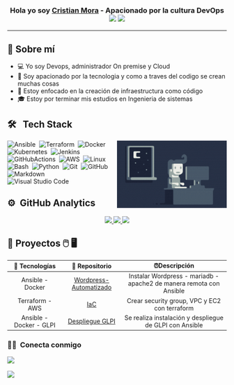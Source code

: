<h3 align="center">Hola yo soy <a href="https://freshidea.com/jonah/">Cristian Mora</a> - Apacionado por la cultura DevOps <img src="https://media.giphy.com/media/hvRJCLFzcasrR4ia7z/giphy.gif" width="28"> <img src="https://emojis.slackmojis.com/emojis/images/1531849430/4246/blob-sunglasses.gif?1531849430" width="28"/></h3>

----
## 📖 Sobre mí

* 💻 Yo soy Devops, administrador On premise y Cloud
* 🎨 Soy apacionado por la tecnologia y como a traves del codigo se crean muchas cosas
* 📱 Estoy enfocado en la creación de infraestructura como código
* 🎓 Estoy por terminar mis estudios en Ingenieria de sistemas

## 🛠 &nbsp; Tech Stack

<img alt="Night Coding" src="https://raw.githubusercontent.com/AVS1508/AVS1508/master/assets/Night-Coding.gif" align="right" style="width:50%; height:auto;" />

![Ansible](https://img.shields.io/badge/-Ansible-05122A?style=flat&logo=Ansible)&nbsp;
![Terraform](https://img.shields.io/badge/-Terraform-05122A?style=flat&logo=Terraform)&nbsp;
![Docker](https://img.shields.io/badge/-Docker-05122A?style=flat&logo=Docker)&nbsp;
![Kubernetes](https://img.shields.io/badge/-Kubernetes-05122A?style=flat&logo=Kubernetes)&nbsp;
![Jenkins](https://img.shields.io/badge/-Jenkins-05122A?style=flat&logo=Jenkins)&nbsp;
![GitHubActions](https://img.shields.io/badge/-GitHubActions-05122A?style=flat&logo=GitHubActions)&nbsp;
![AWS](https://img.shields.io/badge/-AWS-05122A?style=flat&logo=AWS)&nbsp;
![Linux](https://img.shields.io/badge/-Linux-05122A?style=flat&logo=Linux)&nbsp;
![Bash](https://img.shields.io/badge/-Bash-05122A?style=flat&logo=Bash)&nbsp;
![Python](https://img.shields.io/badge/-Python-05122A?style=flat&logo=python)&nbsp;
![Git](https://img.shields.io/badge/-Git-05122A?style=flat&logo=git)&nbsp;
![GitHub](https://img.shields.io/badge/-GitHub-05122A?style=flat&logo=github)&nbsp;
![Markdown](https://img.shields.io/badge/-Markdown-05122A?style=flat&logo=markdown)\
![Visual Studio Code](https://img.shields.io/badge/-Visual%20Studio%20Code-05122A?style=flat&logo=visual-studio-code&logoColor=007ACC)&nbsp;

## ⚙️ &nbsp;GitHub Analytics

<p align="center">
<a href="https://github.com/cristianmorac">
  <img height="180em" src="https://github-profile-trophy.vercel.app/?username=cristianmorac&theme=darkhub"/>
  <img height="180em" src="https://streak-stats.demolab.com/?user=cristianmorac&theme=dark&hide_border=tru"/>
  <img height="180em" src="https://github-readme-stats.vercel.app/api?username=cristianmorac&show_icons=true&count_private=true&theme=tokyonight"/>
  
</a>
</p>

## 🚀 **Proyectos** :computer_mouse: :desktop_computer: 

| 💼 Tecnologías |  🏢 Repositorio | ⏰Descripción  |
| :-: | :-: | :-: |
| Ansible - Docker | [Wordpress-Automatizado](https://github.com/cristianmorac/docker-ansible-wordpress) | Instalar Wordpress - mariadb - apache2 de manera remota con Ansible |
| Terraform - AWS | [IaC](https://github.com/cristianmorac/TF_EC2_VPC) | Crear security group, VPC y EC2 con terraform |
| Ansible - Docker - GLPI | [Despliegue GLPI](https://github.com/cristianmorac/ansible-docker/) | Se realiza instalación y despliegue de GLPI con Ansible |

### 🤝🏻 &nbsp;Conecta conmigo

<a href="https://github.com/cristianmorac" target="_blank"><img src="https://img.shields.io/badge/Github-cristianmorac-green?style=for-the-badge&logo=github"></a>

<a href="mailto:kasroudrakrd@gmail.com" target="_blank"><img src="https://img.shields.io/badge/EmaiL-cristianfmorac@gmail.com-teal?style=for-the-badge&logo=gmail"></a>
